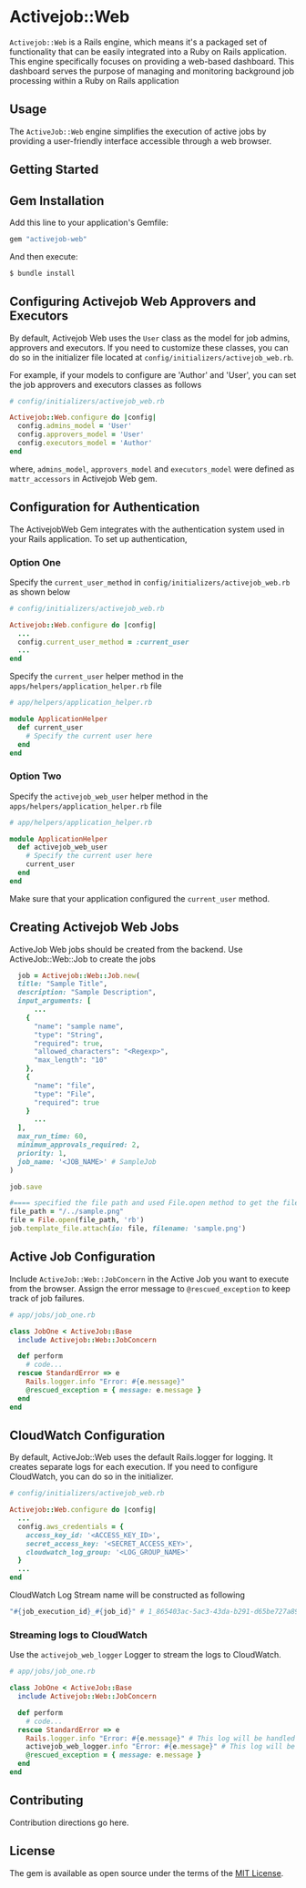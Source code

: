 # Activejob::Web
`Activejob::Web` is a Rails engine, which means it's a packaged set of functionality that can be easily integrated into a Ruby on Rails application. This engine specifically focuses on providing a web-based dashboard. This dashboard serves the purpose of managing and monitoring background job processing within a Ruby on Rails application


## Usage
The `ActiveJob::Web` engine simplifies the execution of active jobs by providing a user-friendly interface accessible through a web browser.


## Getting Started

## Gem Installation
Add this line to your application's Gemfile:

```ruby
gem "activejob-web"
```

And then execute:
```bash
$ bundle install
```

## Configuring Activejob Web Approvers and Executors

By default, Activejob Web uses the `User` class as the model for job admins, approvers and executors. If you need to customize these classes, you can do so in the initializer file located at `config/initializers/activejob_web.rb`.

For example, if your models to configure are 'Author' and 'User', you can set the job approvers and executors classes as follows

```ruby
# config/initializers/activejob_web.rb

Activejob::Web.configure do |config|
  config.admins_model = 'User'
  config.approvers_model = 'User'
  config.executors_model = 'Author'
end
```
where, `admins_model`, `approvers_model` and `executors_model` were defined as `mattr_accessors` in Activejob Web gem.

## Configuration for Authentication
The ActivejobWeb Gem integrates with the authentication system used in your Rails application. To set up authentication,

### Option One
Specify the `current_user_method` in `config/initializers/activejob_web.rb` as shown below

```ruby
# config/initializers/activejob_web.rb

Activejob::Web.configure do |config|
  ...
  config.current_user_method = :current_user
  ...
end
```

Specify the `current_user` helper method in the `apps/helpers/application_helper.rb` file

```ruby
# app/helpers/application_helper.rb

module ApplicationHelper
  def current_user
    # Specify the current user here
  end
end
```

### Option Two
Specify the `activejob_web_user` helper method in the `apps/helpers/application_helper.rb` file

```ruby
# app/helpers/application_helper.rb

module ApplicationHelper
  def activejob_web_user
    # Specify the current user here
    current_user
  end
end
```

Make sure that your application configured the `current_user` method.

## Creating Activejob Web Jobs
ActiveJob Web jobs should be created from the backend. Use ActiveJob::Web::Job to create the jobs

```ruby
  job = Activejob::Web::Job.new(
  title: "Sample Title",
  description: "Sample Description",
  input_arguments: [
      ...
    {
      "name": "sample name",
      "type": "String",
      "required": true,
      "allowed_characters": "<Regexp>",
      "max_length": "10"
    },
    {
      "name": "file",
      "type": "File",
      "required": true
    } 
      ...
  ],
  max_run_time: 60,
  minimum_approvals_required: 2,
  priority: 1,
  job_name: '<JOB_NAME>' # SampleJob
)

job.save

#==== specified the file path and used File.open method to get the file, then attached the file
file_path = "/../sample.png"
file = File.open(file_path, 'rb')
job.template_file.attach(io: file, filename: 'sample.png')
```

## Active Job Configuration
Include `ActiveJob::Web::JobConcern` in the Active Job you want to execute from the browser. Assign the error message to `@rescued_exception` to keep track of job failures.

```ruby
# app/jobs/job_one.rb

class JobOne < ActiveJob::Base
  include Activejob::Web::JobConcern

  def perform
    # code...
  rescue StandardError => e
    Rails.logger.info "Error: #{e.message}"
    @rescued_exception = { message: e.message }
  end
end
```


## CloudWatch Configuration
By default, ActiveJob::Web uses the default Rails.logger for logging. It creates separate logs for each execution. If you need to configure CloudWatch, you can do so in the initializer.

```ruby
# config/initializers/activejob_web.rb

Activejob::Web.configure do |config|
  ...
  config.aws_credentials = {
    access_key_id: '<ACCESS_KEY_ID>',
    secret_access_key: '<SECRET_ACCESS_KEY>',
    cloudwatch_log_group: '<LOG_GROUP_NAME>'
  }
  ...
end
```
CloudWatch Log Stream name will be constructed as following
```ruby
"#{job_execution_id}_#{job_id}" # 1_865403ac-5ac3-43da-b291-d65be727a892
```

### Streaming logs to CloudWatch
Use the `activejob_web_logger` Logger to stream the logs to CloudWatch.

```ruby
# app/jobs/job_one.rb

class JobOne < ActiveJob::Base
  include Activejob::Web::JobConcern

  def perform
    # code...
  rescue StandardError => e
    Rails.logger.info "Error: #{e.message}" # This log will be handled as the default.
    activejob_web_logger.info "Error: #{e.message}" # This log will be streamed to CloudWatch.
    @rescued_exception = { message: e.message }
  end
end
```

## Contributing
Contribution directions go here.

## License
The gem is available as open source under the terms of the [MIT License](https://opensource.org/licenses/MIT).
